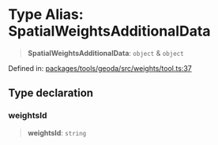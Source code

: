 # Type Alias: SpatialWeightsAdditionalData

> **SpatialWeightsAdditionalData**: `object` & `object`

Defined in: [packages/tools/geoda/src/weights/tool.ts:37](https://github.com/GeoDaCenter/openassistant/blob/0f7bf760e453a1735df9463dc799b04ee2f630fd/packages/tools/geoda/src/weights/tool.ts#L37)

## Type declaration

### weightsId

> **weightsId**: `string`
